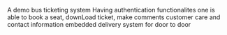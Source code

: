 A demo bus ticketing system
Having authentication functionalites
one is able to book a seat, downLoad ticket, make comments
customer care and contact information
embedded delivery system for door to door
